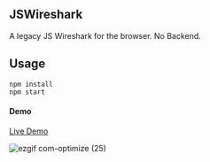 ## JSWireshark
A legacy JS Wireshark for the browser. No Backend.

## Usage
```
npm install
npm start
```

#### Demo
[Live Demo](https://raw.githack.com/lmangani/JSWireshark/master/index.html#)

![ezgif com-optimize (25)](https://user-images.githubusercontent.com/1423657/56448644-11753a80-6311-11e9-9658-eaea53aefa50.gif)

